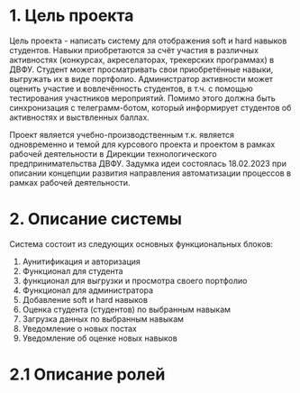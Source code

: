 # 1. Цель проекта
Цель проекта - написать систему для отображения soft и hard навыков студентов. Навыки приобретаются за счёт участия в различных активностях (конкурсах, акреселаторах, трекерских программах) в ДВФУ. Студент может просматривать свои приобретённые навыки, выгружать их в виде портфолио. Администратор активности может оценить участие и вовлечённость студентов, в т.ч. с помощью тестирования участников мероприятий. Помимо этого должна быть синхронизация с телеграмм-ботом, который информирует студентов об активностях и выствленных баллах.

Проект является учебно-производственным т.к. является одновременно и темой для курсового проекта и проектом в рамках рабочей деятельности в Дирекции технологического предпринимательства ДВФУ. Задумка идеи состоялась 18.02.2023 при описании концепции развития направления автоматизации процессов в рамках рабочей деятельности.
# 2. Описание системы
Система состоит из следующих основных функциональных блоков:

1. Аунитификация и авторизация
2. Функционал для студента
3. функционал для выгрузки и просмотра своего портфолио
4. Функционал для администратора
5. Добавление soft и hard навыков
6. Оценка студента (студентов) по выбранным навыкам
7. Загрузка данных по выбранным навыкам
8. Уведомление о новых постах
9. Уведомление об оценке новых навыков

# 2.1 Описание ролей
